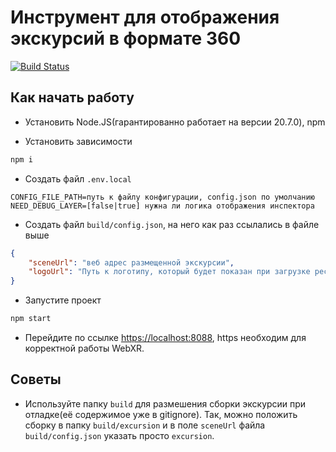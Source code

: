 # Инструмент для отображения экскурсий в формате 360
[![Build Status](https://dev.azure.com/rtuitlab/RTU%20IT%20Lab/_apis/build/status/RTUITLab.Excursion360-Web?branchName=master)](https://dev.azure.com/rtuitlab/RTU%20IT%20Lab/_build/latest?definitionId=203&branchName=master)

## Как начать работу

* Установить Node.JS(гарантированно работает на версии 20.7.0), npm

* Установить зависимости
```bash
npm i
```

* Создать файл ```.env.local```
```env
CONFIG_FILE_PATH=путь к файлу конфигурации, config.json по умолчанию
NEED_DEBUG_LAYER=[false|true] нужна ли логика отображения инспектора
```
* Создать файл `build/config.json`, на него как раз ссылались в файле выше
```json
{
    "sceneUrl": "веб адрес размещенной экскурсии",
    "logoUrl": "Путь к логотипу, который будет показан при загрузке ресурсов"
}
```
* Запустите проект
```bash
npm start
```
* Перейдите по ссылке [https://localhost:8088](https://localhost:8088/), https необходим для корректной работы WebXR.


## Советы

* Используйте папку `build` для размешения сборки экскурсии при отладке(её содержимое уже в gitignore). Так, можно положить сборку в папку `build/excursion` и в поле `sceneUrl` файла `build/config.json` указать просто `excursion`.
